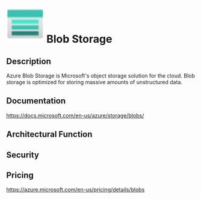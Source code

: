 # <img src ="../img/Blob Storage.svg" width=100 /> Blob Storage                 



## Description										
Azure Blob Storage is Microsoft's object storage solution for the cloud. Blob storage is optimized for storing massive amounts of unstructured data.





## Documentation
https://docs.microsoft.com/en-us/azure/storage/blobs/



## Architectural Function




## Security




## Pricing
https://azure.microsoft.com/en-us/pricing/details/blobs



